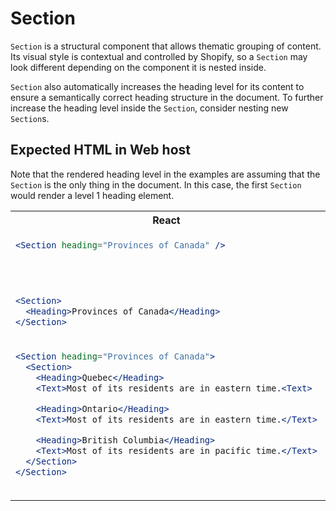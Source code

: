 # Section

`Section` is a structural component that allows thematic grouping of content. Its visual style is contextual and controlled by Shopify, so a `Section` may look different depending on the component it is nested inside.

`Section` also automatically increases the heading level for its content to ensure a semantically correct heading structure in the document. To further increase the heading level inside the `Section`, consider nesting new `Section`s.

## Expected HTML in Web host

Note that the rendered heading level in the examples are assuming that the `Section` is the only thing in the document. In this case, the first `Section` would render a level 1 heading element.

<table>
<tr>
<th width="50%">React</th>
<th width="50%">Expected HTML</th>
</tr>
<tr>
<td valign="top">

```jsx
<Section heading="Provinces of Canada" />
```

</td>
<td valign="top">

```html
<section>
  <h1>Provinces of Canada</h1>
</section>
```

</td>
</tr>

<tr>
<td valign="top">

```jsx
<Section>
  <Heading>Provinces of Canada</Heading>
</Section>
```

</td>
<td valign="top">

```html
<section>
  <h1>Provinces of Canada</h1>
</section>
```

</td>
</tr>

<tr>
<td valign="top">

```jsx
<Section heading="Provinces of Canada">
  <Section>
    <Heading>Quebec</Heading>
    <Text>Most of its residents are in eastern time.<Text>

    <Heading>Ontario</Heading>
    <Text>Most of its residents are in eastern time.</Text>

    <Heading>British Columbia</Heading>
    <Text>Most of its residents are in pacific time.</Text>
  </Section>
</Section>
```

</td>
<td valign="top">

```html
<section>
  <h1>Provinces of Canada</h1>
  <section>
    <h2>Quebec</h2>
    <span>Most of its residents are in eastern time.<span>

    <h2>Ontario</h2>
    <span>Most of its residents are in eastern time.</span>

    <h2>British Columbia</h2>
    <span>Most of its residents are in pacific time.</span>
  </section>
</section>
```

</td>
</tr>
</table>
